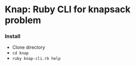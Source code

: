 # Knap: Ruby CLI for knapsack problem

### Install
- Clone directory
- `cd knap`
- `ruby knap-cli.rb help`